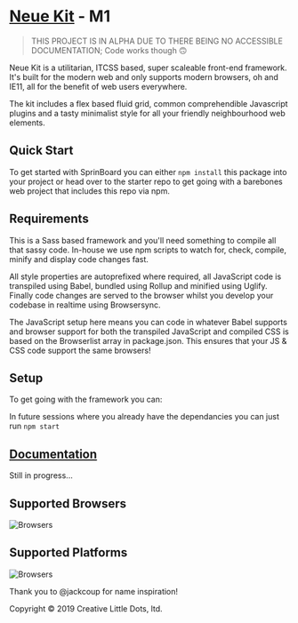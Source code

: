 # <a href="http://creativelittle.uk/neuekit" target="_blank">Neue Kit</a> - M1

> THIS PROJECT IS IN ALPHA DUE TO THERE BEING NO ACCESSIBLE DOCUMENTATION;
> Code works though 🙃


Neue Kit is a utilitarian, ITCSS based, super scaleable front-end framework. It's built for the modern web and only supports modern browsers, oh and IE11, all for the benefit of web users everywhere.

The kit includes a flex based fluid grid, common comprehendible Javascript plugins and a tasty minimalist style for all your friendly neighbourhood web elements.

## Quick Start

To get started with SprinBoard you can either `npm install` this package into your project or head over to the starter repo to get going with a barebones web project that includes this repo via npm.

## Requirements

This is a Sass based framework and you'll need something to compile all that sassy code. In-house we use npm scripts to watch for, check, compile, minify and display code changes fast.

All style properties are autoprefixed where required, all JavaScript code is transpiled using Babel, bundled using Rollup and minified using Uglify. Finally code changes are served to the browser whilst you develop your codebase in realtime using Browsersync.

The JavaScript setup here means you can code in whatever Babel supports and browser support for both the transpiled JavaScript and compiled CSS is based on the Browserlist array in package.json. This ensures that your JS & CSS code support the same browsers!

## Setup

To get going with the framework you can:



In future sessions where you already have the dependancies you can just run `npm start`

## <a href="https://creativelittledots.github.io/neuekit" target="_blank">Documentation</a>

Still in progress...

## Supported Browsers

![Browsers](https://creativelittledots.github.io/neuekit/images/browsers.svg?hello)

## Supported Platforms

![Browsers](https://creativelittledots.github.io/neuekit/images/platforms.svg?hello)

Thank you to @jackcoup for name inspiration!

Copyright © 2019 Creative Little Dots, ltd.
